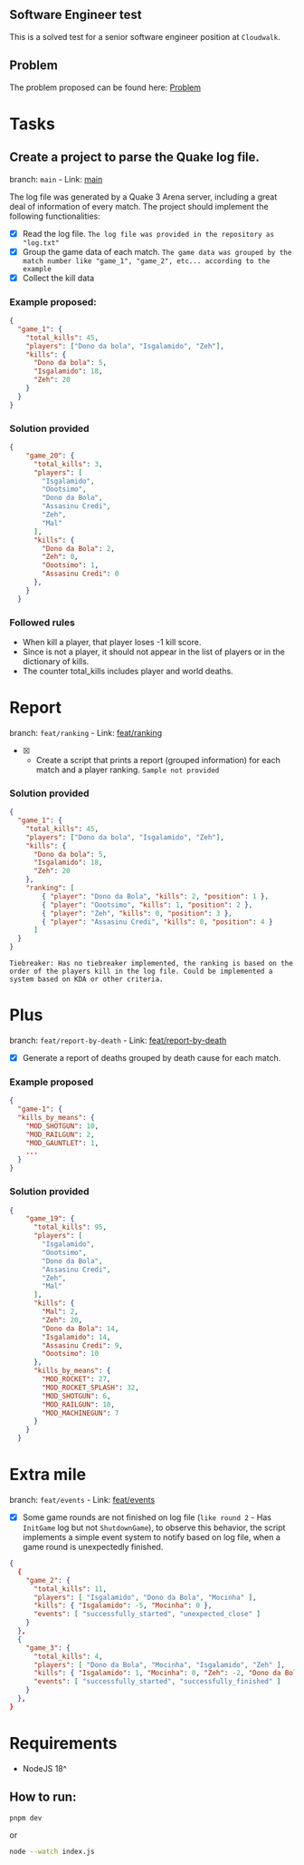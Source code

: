 ## Software Engineer test

This is a solved test for a senior software engineer position at `Cloudwalk`.

## Problem

The problem proposed can be found here: [Problem](https://gist.github.com/cloudwalk-tests/704a555a0fe475ae0284ad9088e203f1)

# Tasks

## Create a project to parse the Quake log file.

branch: `main` - Link: [main](https://github.com/JuniorTrojilio/quake-III-log-parser)

The log file was generated by a Quake 3 Arena server, including a great deal of information of every match.
The project should implement the following functionalities:

- [x] Read the log file. `The log file was provided in the repository as "log.txt"`
- [x] Group the game data of each match. `The game data was grouped by the match number like "game_1", "game_2", etc... according to the example`
- [x] Collect the kill data

### Example proposed:

```JSON
{
  "game_1": {
    "total_kills": 45,
    "players": ["Dono da bola", "Isgalamido", "Zeh"],
    "kills": {
      "Dono da bola": 5,
      "Isgalamido": 18,
      "Zeh": 20
    }
  }
}
```

### Solution provided

```JSON
{
    "game_20": {
      "total_kills": 3,
      "players": [
        "Isgalamido",
        "Oootsimo",
        "Dono da Bola",
        "Assasinu Credi",
        "Zeh",
        "Mal"
      ],
      "kills": {
        "Dono da Bola": 2,
        "Zeh": 0,
        "Oootsimo": 1,
        "Assasinu Credi": 0
      },
    }
  }
```

### Followed rules

- When <world> kill a player, that player loses -1 kill score.
- Since <world> is not a player, it should not appear in the list of players or in the dictionary of kills.
- The counter total_kills includes player and world deaths.

# Report

branch: `feat/ranking` - Link: [feat/ranking](https://github.com/JuniorTrojilio/quake-III-log-parser/tree/feat/ranking)

- [x] - Create a script that prints a report (grouped information) for each match and a player ranking. `Sample not provided`

### Solution provided

```JSON
{
  "game_1": {
    "total_kills": 45,
    "players": ["Dono da bola", "Isgalamido", "Zeh"],
    "kills": {
      "Dono da bola": 5,
      "Isgalamido": 18,
      "Zeh": 20
    },
    "ranking": [
        { "player": "Dono da Bola", "kills": 2, "position": 1 },
        { "player": "Oootsimo", "kills": 1, "position": 2 },
        { "player": "Zeh", "kills": 0, "position": 3 },
        { "player": "Assasinu Credi", "kills": 0, "position": 4 }
      ]
  }
}
```

`Tiebreaker: Has no tiebreaker implemented, the ranking is based on the order of the players kill in the log file. Could be implemented a system based on KDA or other criteria.`

# Plus

branch: `feat/report-by-death` - Link: [feat/report-by-death](https://github.com/JuniorTrojilio/quake-III-log-parser/tree/feat/report-by-death)

- [x] Generate a report of deaths grouped by death cause for each match.

### Example proposed

```JSON
{
  "game-1": {
  "kills_by_means": {
    "MOD_SHOTGUN": 10,
    "MOD_RAILGUN": 2,
    "MOD_GAUNTLET": 1,
    ...
  }
}
```

### Solution provided

```JSON
{
    "game_19": {
      "total_kills": 95,
      "players": [
        "Isgalamido",
        "Oootsimo",
        "Dono da Bola",
        "Assasinu Credi",
        "Zeh",
        "Mal"
      ],
      "kills": {
        "Mal": 2,
        "Zeh": 20,
        "Dono da Bola": 14,
        "Isgalamido": 14,
        "Assasinu Credi": 9,
        "Oootsimo": 10
      },
      "kills_by_means": {
        "MOD_ROCKET": 27,
        "MOD_ROCKET_SPLASH": 32,
        "MOD_SHOTGUN": 6,
        "MOD_RAILGUN": 10,
        "MOD_MACHINEGUN": 7
      }
    }
  }
```

# Extra mile

branch: `feat/events` - Link: [feat/events](https://github.com/JuniorTrojilio/quake-III-log-parser/tree/feat/events)

- [x] Some game rounds are not finished on log file (`like round 2` - Has `InitGame` log but not `ShutdownGame`), to observe this behavior, the script implements a simple event system to notify based on log file, when a game round is unexpectedly finished.

```JSON
{
  {
    "game_2": {
      "total_kills": 11,
      "players": [ "Isgalamido", "Dono da Bola", "Mocinha" ],
      "kills": { "Isgalamido": -5, "Mocinha": 0 },
      "events": [ "successfully_started", "unexpected_close" ]
    }
  },
  {
    "game_3": {
      "total_kills": 4,
      "players": [ "Dono da Bola", "Mocinha", "Isgalamido", "Zeh" ],
      "kills": { "Isgalamido": 1, "Mocinha": 0, "Zeh": -2, "Dono da Bola": -1 },
      "events": [ "successfully_started", "successfully_finished" ]
    }
  },
}
```

# Requirements

- NodeJS 18^

## How to run:
```bash
pnpm dev
```
or
```bash
node --watch index.js
```
